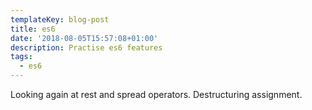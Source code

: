 ```yaml
---
templateKey: blog-post
title: es6
date: '2018-08-05T15:57:08+01:00'
description: Practise es6 features
tags:
  - es6
---
```

Looking again at rest and spread operators. Destructuring assignment.
